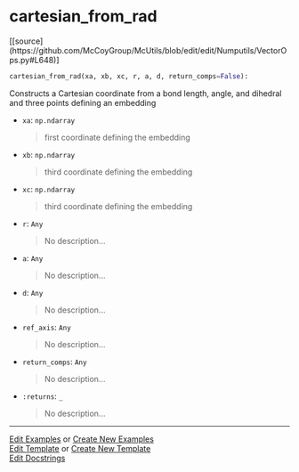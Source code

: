 # <a id="McUtils.Numputils.VectorOps.cartesian_from_rad">cartesian_from_rad</a>
<div class="docs-source-link" markdown="1">
[[source](https://github.com/McCoyGroup/McUtils/blob/edit/edit/Numputils/VectorOps.py#L648)]
</div>

```python
cartesian_from_rad(xa, xb, xc, r, a, d, return_comps=False): 
```
Constructs a Cartesian coordinate from a bond length, angle, and dihedral
    and three points defining an embedding
- `xa`: `np.ndarray`
    >first coordinate defining the embedding
- `xb`: `np.ndarray`
    >third coordinate defining the embedding
- `xc`: `np.ndarray`
    >third coordinate defining the embedding
- `r`: `Any`
    >No description...
- `a`: `Any`
    >No description...
- `d`: `Any`
    >No description...
- `ref_axis`: `Any`
    >No description...
- `return_comps`: `Any`
    >No description...
- `:returns`: `_`
    >No description... 



___

[Edit Examples](https://github.com/McCoyGroup/McUtils/edit/gh-pages/ci/examples/McUtils/Numputils/VectorOps/cartesian_from_rad.md) or 
[Create New Examples](https://github.com/McCoyGroup/McUtils/new/gh-pages/?filename=ci/examples/McUtils/Numputils/VectorOps/cartesian_from_rad.md) <br/>
[Edit Template](https://github.com/McCoyGroup/McUtils/edit/gh-pages/ci/docs/McUtils/Numputils/VectorOps/cartesian_from_rad.md) or 
[Create New Template](https://github.com/McCoyGroup/McUtils/new/gh-pages/?filename=ci/docs/templates/McUtils/Numputils/VectorOps/cartesian_from_rad.md) <br/>
[Edit Docstrings](https://github.com/McCoyGroup/McUtils/edit/edit/Numputils/VectorOps.py#L648?message=Update%20Docs)